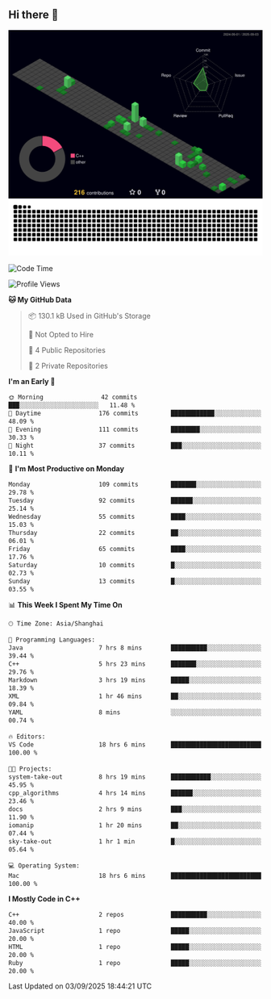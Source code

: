 ## Hi there 👋

<!--
**badb0ttle/badb0ttle** is a ✨ _special_ ✨ repository because its `README.md` (this file) appears on your GitHub profile.

Here are some ideas to get you started:

- 🔭 I’m currently working on ...
- 🌱 I’m currently learning ...
- 👯 I’m looking to collaborate on ...
- 🤔 I’m looking for help with ...
- 💬 Ask me about ...
- 📫 How to reach me: ...
- 😄 Pronouns: ...
- ⚡ Fun fact: ...
-->
![Personal 3D Metrics](./profile-3d-contrib/profile-night-green.svg)
<picture>
<img alt="github-snake"
    src="https://raw.githubusercontent.com/HaynesChennn/HaynesChennn/output/github-contribution-grid-snake.svg" />
</picture>

<!--START_SECTION:waka-->
![Code Time](http://img.shields.io/badge/Code%20Time-329%20hrs%2045%20mins-blue)

![Profile Views](http://img.shields.io/badge/Profile%20Views-1-blue)

**🐱 My GitHub Data** 

> 📦 130.1 kB Used in GitHub's Storage 
 > 
> 🚫 Not Opted to Hire
 > 
> 📜 4 Public Repositories 
 > 
> 🔑 2 Private Repositories 
 > 
**I'm an Early 🐤** 

```text
🌞 Morning                42 commits          ███░░░░░░░░░░░░░░░░░░░░░░   11.48 % 
🌆 Daytime                176 commits         ████████████░░░░░░░░░░░░░   48.09 % 
🌃 Evening                111 commits         ████████░░░░░░░░░░░░░░░░░   30.33 % 
🌙 Night                  37 commits          ███░░░░░░░░░░░░░░░░░░░░░░   10.11 % 
```
📅 **I'm Most Productive on Monday** 

```text
Monday                   109 commits         ███████░░░░░░░░░░░░░░░░░░   29.78 % 
Tuesday                  92 commits          ██████░░░░░░░░░░░░░░░░░░░   25.14 % 
Wednesday                55 commits          ████░░░░░░░░░░░░░░░░░░░░░   15.03 % 
Thursday                 22 commits          ██░░░░░░░░░░░░░░░░░░░░░░░   06.01 % 
Friday                   65 commits          ████░░░░░░░░░░░░░░░░░░░░░   17.76 % 
Saturday                 10 commits          █░░░░░░░░░░░░░░░░░░░░░░░░   02.73 % 
Sunday                   13 commits          █░░░░░░░░░░░░░░░░░░░░░░░░   03.55 % 
```


📊 **This Week I Spent My Time On** 

```text
🕑︎ Time Zone: Asia/Shanghai

💬 Programming Languages: 
Java                     7 hrs 8 mins        ██████████░░░░░░░░░░░░░░░   39.44 % 
C++                      5 hrs 23 mins       ███████░░░░░░░░░░░░░░░░░░   29.76 % 
Markdown                 3 hrs 19 mins       █████░░░░░░░░░░░░░░░░░░░░   18.39 % 
XML                      1 hr 46 mins        ██░░░░░░░░░░░░░░░░░░░░░░░   09.84 % 
YAML                     8 mins              ░░░░░░░░░░░░░░░░░░░░░░░░░   00.74 % 

🔥 Editors: 
VS Code                  18 hrs 6 mins       █████████████████████████   100.00 % 

🐱‍💻 Projects: 
system-take-out          8 hrs 19 mins       ███████████░░░░░░░░░░░░░░   45.95 % 
cpp_algorithms           4 hrs 14 mins       ██████░░░░░░░░░░░░░░░░░░░   23.46 % 
docs                     2 hrs 9 mins        ███░░░░░░░░░░░░░░░░░░░░░░   11.90 % 
iomanip                  1 hr 20 mins        ██░░░░░░░░░░░░░░░░░░░░░░░   07.44 % 
sky-take-out             1 hr 1 min          █░░░░░░░░░░░░░░░░░░░░░░░░   05.64 % 

💻 Operating System: 
Mac                      18 hrs 6 mins       █████████████████████████   100.00 % 
```

**I Mostly Code in C++** 

```text
C++                      2 repos             ██████████░░░░░░░░░░░░░░░   40.00 % 
JavaScript               1 repo              █████░░░░░░░░░░░░░░░░░░░░   20.00 % 
HTML                     1 repo              █████░░░░░░░░░░░░░░░░░░░░   20.00 % 
Ruby                     1 repo              █████░░░░░░░░░░░░░░░░░░░░   20.00 % 
```




 Last Updated on 03/09/2025 18:44:21 UTC
<!--END_SECTION:waka-->

